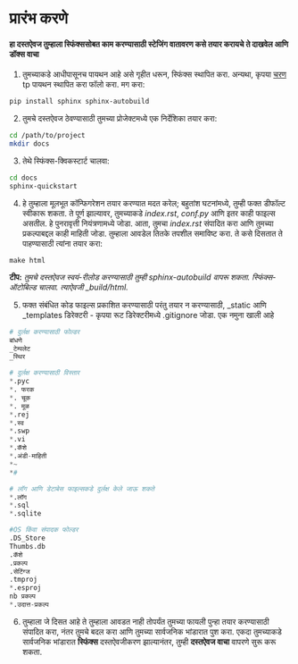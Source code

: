 <h1>प्रारंभ करणे</h1>

<h4> हा दस्तऐवज तुम्हाला स्फिंक्ससोबत काम करण्यासाठी स्टेजिंग वातावरण कसे तयार करायचे ते दाखवेल आणि डॉक्स वाचा </h4>

1. तुमच्याकडे आधीपासूनच पायथन आहे असे गृहीत धरून, स्फिंक्स स्थापित करा. अन्यथा, कृपया [चरण](https://realpython.com/installing-python/) tp पायथन स्थापित करा फॉलो करा. मग करा:

```bash
pip install sphinx sphinx-autobuild
```

2. तुमचे दस्तऐवज ठेवण्यासाठी तुमच्या प्रोजेक्टमध्ये एक निर्देशिका तयार करा:

```bash
cd /path/to/project
mkdir docs
```

3. तेथे स्फिंक्स-क्विकस्टार्ट चालवा:

```bash
cd docs
sphinx-quickstart
```


4. हे तुम्हाला मूलभूत कॉन्फिगरेशन तयार करण्यात मदत करेल; बहुतांश घटनांमध्ये, तुम्ही फक्त डीफॉल्ट स्वीकारू शकता. ते पूर्ण झाल्यावर, तुमच्याकडे *index.rst*, *conf.py* आणि इतर काही फाइल्स असतील. हे पुनरावृत्ती नियंत्रणामध्ये जोडा. आता, तुमचा *index.rst* संपादित करा आणि तुमच्या प्रकल्पाबद्दल काही माहिती जोडा. तुम्हाला आवडेल तितके तपशील समाविष्ट करा. ते कसे दिसतात ते पाहण्यासाठी त्यांना तयार करा:

```
make html
```

**टीप:** *तुमचे दस्तऐवज स्वयं-रीलोड करण्यासाठी तुम्ही sphinx-autobuild वापरू शकता. स्फिंक्स-ऑटोबिल्ड चालवा. त्याऐवजी _build/html.*

5. फक्त संबंधित कोड फाइल्स प्रकाशित करण्यासाठी परंतु तयार न करण्यासाठी, _static आणि _templates डिरेक्टरी - कृपया रूट डिरेक्टरीमध्ये .gitignore जोडा. एक नमुना खाली आहे

```python
# दुर्लक्ष करण्यासाठी फोल्डर
बांधणे
_टेम्पलेट
_स्थिर

# दुर्लक्ष करण्यासाठी विस्तार
*.pyc
*. फरक
*. चूक
*. मूळ
*.rej
*.स्व
*.swp
*.vi
*.कॅशे
*.अंडी-माहिती
*~
*#

# लॉग आणि डेटाबेस फाइल्सकडे दुर्लक्ष केले जाऊ शकते
*.लॉग
*.sql
*.sqlite

#OS किंवा संपादक फोल्डर
.DS_Store
Thumbs.db
.कॅशे
.प्रकल्प
.सेटिंग्ज
.tmproj
*.esproj
nb प्रकल्प
*.उदात्त-प्रकल्प
```

6. तुम्‍हाला जे दिसत आहे ते तुम्‍हाला आवडत नाही तोपर्यंत तुमच्‍या फायली पुन्हा तयार करण्‍यासाठी संपादित करा, नंतर तुमचे बदल करा आणि तुमच्‍या सार्वजनिक भांडारात पुश करा. एकदा तुमच्याकडे सार्वजनिक भांडारात **स्फिंक्स** दस्तऐवजीकरण झाल्यानंतर, तुम्ही **दस्तऐवज वाचा** वापरणे सुरू करू शकता.